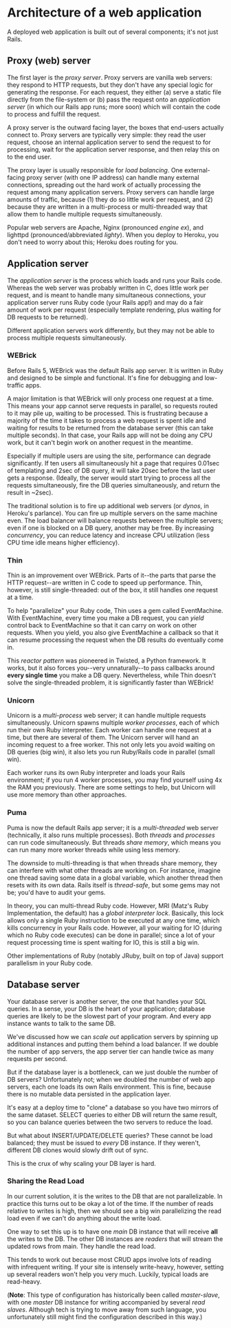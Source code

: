 # Architecture of a web application

A deployed web application is built out of several components; it's not just
Rails.

## Proxy (web) server

The first layer is the *proxy server*. Proxy servers are vanilla web servers:
they respond to HTTP requests, but they don't have any special logic for
generating the response. For each request, they either (a) serve a static file
directly from the file-system or (b) pass the request onto an *application
server* (in which our Rails app runs; more soon) which will contain the code to
process and fulfill the request.

A proxy server is the outward facing layer, the boxes that end-users actually
connect to. Proxy servers are typically very simple: they read the user request,
choose an internal application server to send the request to for processing,
wait for the application server response, and then relay this on to the end
user.

The proxy layer is usually responsible for *load balancing*. One external-facing
proxy server (with one IP address) can handle many external connections,
spreading out the hard work of actually processing the request among many
application servers. Proxy servers can handle large amounts of traffic, because
(1) they do so little work per request, and (2) because they are written in a
multi-process or multi-threaded way that allow them to handle multiple requests
simultaneously.

Popular web servers are Apache, Nginx (pronounced *engine ex*), and lighttpd
(pronounced/abbreviated *lighty*). When you deploy to Heroku, you don't need to
worry about this; Heroku does routing for you.

## Application server

The *application server* is the process which loads and runs your Rails code.
Whereas the web server was probably written in C, does little work per request,
and is meant to handle many simultaneous connections, your application server
runs Ruby code (your Rails app!) and may do a fair amount of work per request
(especially template rendering, plus waiting for DB requests to be returned).

Different application servers work differently, but they may not be able to
process multiple requests simultaneously.

### WEBrick

Before Rails 5, WEBrick was the default Rails app server. It is written in Ruby
and designed to be simple and functional. It's fine for debugging and
low-traffic apps.

A major limitation is that WEBrick will only process one request at a time. This
means your app cannot serve requests in parallel, so requests routed to it may
pile up, waiting to be processed. This is frustrating because a majority of the
time it takes to process a web request is spent idle and waiting for results to
be returned from the database server (this can take multiple seconds). In that
case, your Rails app will not be doing any CPU work, but it can't begin work on
another request in the meantime.

Especially if multiple users are using the site, performance can degrade
significantly. If ten users all simultaneously hit a page that requires 0.01sec
of templating and 2sec of DB query, it will take 20sec before the last user gets
a response. (Ideally, the server would start trying to process all the requests
simultaneously, fire the DB queries simultaneously, and return the result in
~2sec).

The traditional solution is to fire up additional web servers (or *dynos*, in
Heroku's parlance). You can fire up multiple servers on the same machine even.
The load balancer will balance requests between the multiple servers; even if
one is blocked on a DB query, another may be free. By increasing *concurrency*,
you can reduce latency and increase CPU utilization (less CPU time idle means
higher efficiency).

### Thin

Thin is an improvement over WEBrick. Parts of it--the parts that parse the HTTP
request--are written in C code to speed up performance. Thin, however, is still
single-threaded: out of the box, it still handles one request at a time.

To help "parallelize" your Ruby code, Thin uses a gem called EventMachine. With
EventMachine, every time you make a DB request, you can *yield* control back to
EventMachine so that it can carry on work on other requests. When you yield, you
also give EventMachine a callback so that it can resume processing the request
when the DB results do eventually come in.

This *reactor pattern* was pioneered in Twisted, a Python framework. It works,
but it also forces you--very unnaturally--to pass callbacks around **every
single time** you make a DB query. Nevertheless, while Thin doesn't solve the
single-threaded problem, it is significantly faster than WEBrick!

### Unicorn

Unicorn is a *multi-process* web server; it can handle multiple requests
simultaneously. Unicorn spawns multiple *worker processes*, each of which run
their own Ruby interpreter. Each worker can handle one request at a time, but
there are several of them. The Unicorn server will hand an incoming request to a
free worker. This not only lets you avoid waiting on DB queries (big win), it
also lets you run Ruby/Rails code in parallel (small win).

Each worker runs its own Ruby interpreter and loads your Rails environment; if
you run 4 worker processes, you may find yourself using 4x the RAM you
previously. There are some settings to help, but Unicorn will use more memory
than other approaches.

### Puma

Puma is now the default Rails app server; it is a *multi-threaded* web server
(technically, it also runs multiple processes). Both *threads* and *processes*
can run code simultaneously. But threads *share memory*, which means you can run
many more worker threads while using less memory.

The downside to multi-threading is that when threads share memory, they can
interfere with what other threads are working on. For instance, imagine one
thread saving some data in a global variable, which another thread then resets
with its own data. Rails itself is *thread-safe*, but some gems may not be;
you'd have to audit your gems.

In theory, you can multi-thread Ruby code. However, MRI (Matz's Ruby
Implementation, the default) has a *global interpreter lock*. Basically, this
lock allows only a single Ruby instruction to be executed at any one time, which
kills concurrency in your Rails code. However, all your waiting for IO (during
which no Ruby code executes) can be done in parallel; since a lot of your
request processing time is spent waiting for IO, this is still a big win.

Other implementations of Ruby (notably JRuby, built on top of Java) support
parallelism in your Ruby code.

## Database server

Your database server is another server, the one that handles your SQL queries.
In a sense, your DB is the heart of your application; database queries are
likely to be the slowest part of your program. And every app instance wants to
talk to the same DB.

We've discussed how we can *scale out* application servers by spinning up
additional instances and putting them behind a load balancer. If we double the
number of app servers, the app server tier can handle twice as many requests per
second.

But if the database layer is a bottleneck, can we just double the number of DB
servers? Unfortunately not; when we doubled the number of web app servers, each
one loads its own Rails environment. This is fine, because there is no mutable
data persisted in the application layer.

It's easy at a deploy time to "clone" a database so you have two mirrors of the
same dataset. SELECT queries to either DB will return the same result, so you
can balance queries between the two servers to reduce the load.

But what about INSERT/UPDATE/DELETE queries? These cannot be load balanced; they
must be issued to *every* DB instance. If they weren't, different DB clones
would slowly drift out of sync.

This is the crux of why scaling your DB layer is hard.

### Sharing the Read Load

In our current solution, it is the writes to the DB that are not parallelizable.
In practice this turns out to be okay a lot of the time. If the number of reads
relative to writes is high, then we should see a big win parallelizing the read
load even if we can't do anything about the write load.

One way to set this up is to have one *main* DB instance that will receive
**all** the writes to the DB. The other DB instances are *readers* that will
stream the updated rows from main. They handle the read load.

This tends to work out because most CRUD apps involve lots of reading with
infrequent writing. If your site is intensely write-heavy, however, setting up
several readers won't help you very much. Luckily, typical loads are read-heavy.

(**Note**: This type of configuration has historically been called
*master-slave*, with one *master* DB instance for writing accompanied by several
*read slaves*. Although tech is trying to move away from such language, you
unfortunately still might find the configuration described in this way.)

<!-- 
### Scale up

### Sharding

### NoSQL

## Memcached

## Dimensions of scaling

## Concurrency and Rails

**TODO** 

* Why is Unicorn than multiple thins behind proxy?
    * I think because then you can use a simply proxy algorithm.
    * Unicorn has relatively low memory utilization if you use copy-on-write.
* Reactor pattern?-->
